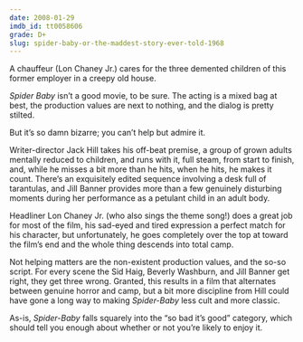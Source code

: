 ```yaml
---
date: 2008-01-29
imdb_id: tt0058606
grade: D+
slug: spider-baby-or-the-maddest-story-ever-told-1968
---
```


A chauffeur (Lon Chaney Jr.) cares for the three demented children of this former employer in a creepy old house.

_Spider Baby_ isn’t a good movie, to be sure. The acting is a mixed bag at best, the production values are next to nothing, and the dialog is pretty stilted.

But it’s so damn bizarre; you can’t help but admire it.

Writer-director Jack Hill takes his off-beat premise, a group of grown adults mentally reduced to children, and runs with it, full steam, from start to finish, and, while he misses a bit more than he hits, when he hits, he makes it count. There’s an exquisitely edited sequence involving a desk full of tarantulas, and Jill Banner provides more than a few genuinely disturbing moments during her performance as a petulant child in an adult body.

Headliner Lon Chaney Jr. (who also sings the theme song!) does a great job for most of the film, his sad-eyed and tired expression a perfect match for his character, but unfortunately, he goes completely over the top at toward the film’s end and the whole thing descends into total camp.

Not helping matters are the non-existent production values, and the so-so script. For every scene the Sid Haig, Beverly Washburn, and Jill Banner get right, they get three wrong. Granted, this results in a film that alternates between genuine horror and camp, but a bit more discipline from Hill could have gone a long way to making _Spider-Baby_ less cult and more classic.

As-is, _Spider-Baby_ falls squarely into the “so bad it’s good” category, which should tell you enough about whether or not you’re likely to enjoy it.
